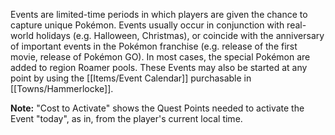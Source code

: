 Events are limited-time periods in which players are given the chance to capture unique Pokémon. Events usually occur in conjunction with real-world holidays (e.g. Halloween, Christmas), or coincide with the anniversary of important events in the Pokémon franchise (e.g. release of the first movie, release of Pokémon GO). In most cases, the special Pokémon are added to region Roamer pools. These Events may also be started at any point by using the [[Items/Event Calendar]] purchasable in [[Towns/Hammerlocke]].

**Note:** "Cost to Activate" shows the Quest Points needed to activate the Event "today", as in, from the player's current local time.